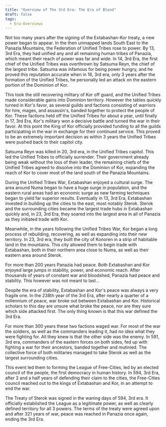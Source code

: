 ```yaml
---
title: "Overview of The 3rd Era: The Era of Blood"
draft: false
tags:
  - Era-Overviews
---
```

 
Not too many years after the signing of the Extabashan-Kor treaty, a new power began to appear. In the then unmapped lands South East to the Panazia Mountains, the Federation of Unified Tribes rose to power. By 13, 3rd Era, they had unified any and all remaining human tribes of Panazia, which meant their reach of power was far and wide. In 14, 3rd Era, the first chief of the Unified Tribes was overthrown by Satsuma Reyn, the chief of the largest tribe. Satsuma was infamous for being power hungry, and he proved this reputation accurate when in 16, 3rd era, only 3 years after the formation of the Unified Tribes, he personally led an attack on the eastern portion of the Dominion of Kor. 

This took the still recovering military of Kor off guard, and the Unified Tribes made considerable gains into Dominion territory. However the tables quickly turned in Kor's favor, as several guilds and factions consisting of warriors for hire, mages, and assassin's, banded together to protect the people of Kor. These factions held off the Unified Tribes for about a year, until finally in 17, 3rd Era, Kor's military won a decisive battle and turned the war in their favor. At this point the King of Kor officially provided funding to all the guilds participating in the war in exchange for their continued service. This proved to be an extremely important decision as within 3 years the Unified Tribes were pushed back to their capitol city.

Satsuma Reyn was killed in 20, 3rd era, in the Unified Tribes capitol. This led the Unified Tribes to officially surrender. Their government already being weak without the loss of their leader, the remaining chiefs of the Unified Tribes agreed to dissolve into the Dominion of Kor, expanding the reach of Kor to cover most of the land south of the Panazia Mountains.

During the Unified Tribes War, Extabashan enjoyed a cultural surge. The area around Numa began to have a huge surge in population, and the eastern rural areas had an economic surge as new farming techniques began to yield far superior results. Eventually in 13, 3rd Era, Extabashan invested in building up the cities to the east, most notably Sterok. Sterok and the surrounding cities became the largest trade hubs in Extabashan quickly and, in 23, 3rd Era, they soared into the largest area in all of Panazia as they initiated trade with Kor. 

Meanwhile, in the years following the Unified Tribes War, Kor began a long process of rebuilding, recovering, as well as expanding into their new territory. In 23, 3rd era, they built the city of Konoren in a strip of habitable land in the mountains. This city allowed them to begin trade with Extabashan, both in their northern area close to Numa, as well as their eastern area around Sterok.

For more than 200 years Panazia had peace. Both Extabashan and Kor enjoyed large jumps in stability, power, and economic reach. After thousands of years of constant war and bloodshed, Panazia had peace and stability. This however was not meant to last...

Despite the era of stability, Extabashan and Kor's peace was always a very fragile one. In the 238th year of the 3rd Era, after nearly a quarter of a millennium of peace, war broke out between Extabashan and Kor. Historical scholars to this day are unsure what broke the peace, nor are they sure which side attacked first. The only thing known is that this war defined the 3rd Era.

For more than 300 years these two factions waged war. For most of the war the soldiers, as well as the commanders leading it, had no idea what they were fighting for. All they knew is that the other side was the enemy. In 591, 3rd era, commanders of the eastern forces on both sides, fed up with fighting a war for their ancestors, banded together and mutinied. The collective force of both militaries managed to take Sterok as well as the largest surrounding cities.

This event led them to forming the League of Free-Cities, led by an elected council of the people, the first democracy in human history. In 594, 3rd Era, after 2 and a half years of defending their claim to the cities, the Free-Cities council reached out to the kings of Extabashan and Kor, in an attempt to end the war.

The Treaty of Sterok was signed in the waning days of 594, 3rd era. It officially established the League as a legitimate power, as well as clearly defined territory for all 3 powers. The terms of the treaty were agreed upon and after 321 years of war, peace was reached in Panazia once again, ending the 3rd Era.
